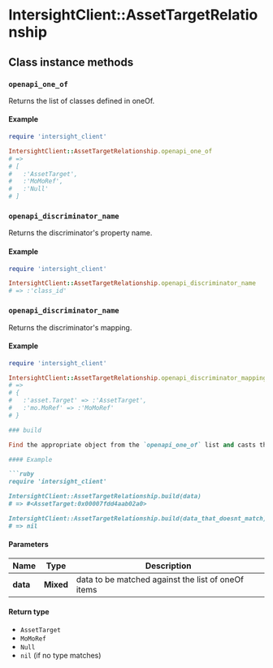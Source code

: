 # IntersightClient::AssetTargetRelationship

## Class instance methods

### `openapi_one_of`

Returns the list of classes defined in oneOf.

#### Example

```ruby
require 'intersight_client'

IntersightClient::AssetTargetRelationship.openapi_one_of
# =>
# [
#   :'AssetTarget',
#   :'MoMoRef',
#   :'Null'
# ]
```

### `openapi_discriminator_name`

Returns the discriminator's property name.

#### Example

```ruby
require 'intersight_client'

IntersightClient::AssetTargetRelationship.openapi_discriminator_name
# => :'class_id'
```

### `openapi_discriminator_name`

Returns the discriminator's mapping.

#### Example

```ruby
require 'intersight_client'

IntersightClient::AssetTargetRelationship.openapi_discriminator_mapping
# =>
# {
#   :'asset.Target' => :'AssetTarget',
#   :'mo.MoRef' => :'MoMoRef'
# }

### build

Find the appropriate object from the `openapi_one_of` list and casts the data into it.

#### Example

```ruby
require 'intersight_client'

IntersightClient::AssetTargetRelationship.build(data)
# => #<AssetTarget:0x00007fdd4aab02a0>

IntersightClient::AssetTargetRelationship.build(data_that_doesnt_match)
# => nil
```

#### Parameters

| Name | Type | Description |
| ---- | ---- | ----------- |
| **data** | **Mixed** | data to be matched against the list of oneOf items |

#### Return type

- `AssetTarget`
- `MoMoRef`
- `Null`
- `nil` (if no type matches)

